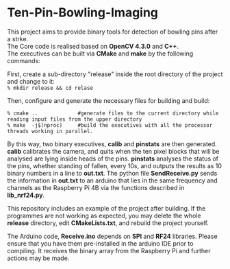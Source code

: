 # Ten-Pin-Bowling-Imaging
This project aims to provide binary tools for detection of bowling pins after a strke.  
The Core code is realised based on **OpenCV 4.3.0** and **C++**.  
The executives can be built via **CMake** and **make** by the following commands:

First, create a sub-directory "release" inside the root directory of the project and change to it:  
`% mkdir release && cd relase`

Then, configure and generate the necessary files for building and build:
```
% cmake ..             #generate files to the current directory while reading input files from the upper directory
% make  -j$(nproc)     #build the executives with all the processor threads working in parallel.
```  
By this way, two binary executives, **calib** and **pinstats** are then generated. **calib** calibrates the camera, and quits when the ten pixel blocks that will be analysed are lying inside heads of the pins. **pinstats** analyses the status of the pins, whether standing of fallen, every 10s, and outputs the results as 10 binary numbers in a line to **out.txt**. The python file **SendReceive.py** sends the information in **out.txt** to an arduino that lies in the same frequency and channels as the Raspberry Pi 4B via the functions described in **lib_nrf24.py**.  

This repository includes an example of the project after building. If the programmes are not working as expected, you may delete the whole **release** directory, edit **CMakeLists.txt**, and rebuild the project yourself. 
  
The Arduino code, **Receive.ino** depends on **SPI** and **RF24** libraries. Please ensure that you have them pre-installed in the arduino IDE prior to compiling. It receives the binary array from the Raspberry Pi and further actions may be made.
